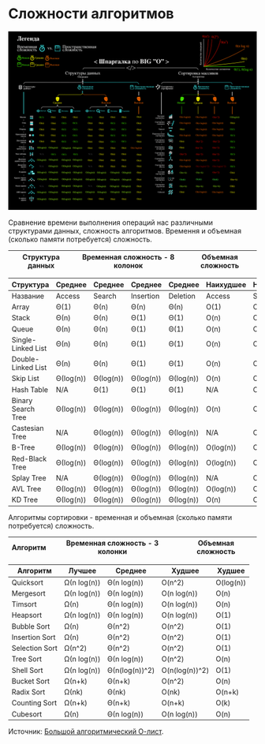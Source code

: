 # Сложности алгоритмов

![Сложность алгоритмов](../img/shpargalka_black.png) 

Сравнение времени выполнения операций нас различными структурами данных, сложность алгоритмов. Времення и объемная (сколько памяти потребуется) сложность.

Структура данных | Временная сложность - 8 колонок  | Объемная сложность
---------------- | ------------------------------------ | ---------------------

Структура          | Среднее |Среднее |Среднее  |Среднее   | Наихудшее |Наихудшее |Наихудшее |Наихудшее | Наихудшее
-------------------|---------|--------|---------|----------|-----------|----------|----------|----------|----------
Название           |Access   |Search  |Insertion|Deletion  |Access     |Search    |Insertion |Deletion  | Объемной
Array              | Θ(1)    | Θ(n)   |Θ(n)     |Θ(n)      |O(1)       |O(n)      |O(n)      |O(n)      |O(n)
Stack              |Θ(n)     |Θ(n)    |Θ(1)     |Θ(1)      |O(n)       |O(n)      |O(1)      |O(1)      |O(n)    
Queue              |Θ(n)     |Θ(n)    |Θ(1)     |Θ(1)      |O(n)       |O(n)      |O(1)      |O(1)      |O(n)    
Single-Linked List |Θ(n)     |Θ(n)    |Θ(1)     |Θ(1)      |O(n)       |O(n)      |O(1)      |O(1)      |O(n)   
Double-Linked List |Θ(n)     |Θ(n)    |Θ(1)     |Θ(1)      |O(n)       |O(n)      |O(1)      |O(1)      |O(n)   
Skip List	   |Θ(log(n))|Θ(log(n))|Θ(log(n))|Θ(log(n))|O(n)       |O(n)      |O(n)      |O(n)      |O(n log(n))   
Hash Table	   |N/A      |Θ(1)    |Θ(1)     |Θ(1)      |N/A        |O(n)      |O(n)      |O(n)      |O(n)   
Binary Search Tree |Θ(log(n))|Θ(log(n))|Θ(log(n))|Θ(log(n))|O(n)       |O(n)      |O(n)      |O(n)      |O(n)   
Castesian Tree     |N/A      |Θ(log(n))|Θ(log(n))|Θ(log(n))|N/A        |O(n)      |O(n)      |O(n)      |O(n)   
B-Tree		   |Θ(log(n))|Θ(log(n))|Θ(log(n))|Θ(log(n))|O(log(n))  |O(log(n)) |O(log(n)) |O(log(n)) |O(n)   
Red-Black Tree     |Θ(log(n))|Θ(log(n))|Θ(log(n))|Θ(log(n))|O(log(n))  |O(log(n)) |O(log(n)) |O(log(n)) |O(n)   
Splay Tree         |N/A      |Θ(log(n))|Θ(log(n))|Θ(log(n))|N/A        |O(log(n)) |O(log(n)) |O(log(n)) |O(n)   
AVL Tree           |Θ(log(n))|Θ(log(n))|Θ(log(n))|Θ(log(n))|O(log(n))  |O(log(n)) |O(log(n)) |O(log(n)) |O(n)   
KD Tree            |Θ(log(n))|Θ(log(n))|Θ(log(n))|Θ(log(n))|O(n)       |O(n)      |O(n)      |O(n)      |O(n)   

Алгоритмы сортировки - временная и объемная (сколько памяти потребуется) сложность.

Алгоритм | Временная сложность - 3 колонки  | Объемная сложность
-------- | -------------------------------- | -------------------

Алгоритм           | Лучшее     |Среднее    | Худшее     |Худшее      
-------------------|------------|-----------|------------|------------
Quicksort          |Ω(n log(n)) |Θ(n log(n))|O(n^2)      |O(log(n))    
Mergesort 	   |Ω(n log(n)) |Θ(n log(n))|O(n log(n)) |O(n)
Timsort 	   |Ω(n) 	|Θ(n log(n))|O(n log(n)) |O(n)
Heapsort 	   |Ω(n log(n)) |Θ(n log(n))|O(n log(n)) |O(1)
Bubble Sort 	   |Ω(n) 	|Θ(n^2)     |O(n^2) 	 |O(1)
Insertion Sort 	   |Ω(n) 	|Θ(n^2)     |O(n^2) 	 |O(1)
Selection Sort 	   |Ω(n^2) 	|Θ(n^2)     |O(n^2) 	 |O(1)
Tree Sort 	   |Ω(n log(n)) |Θ(n log(n))|O(n^2) 	 |O(n)
Shell Sort 	   |Ω(n log(n)) |Θ(n(log(n))^2)|O(n(log(n))^2)|O(1)
Bucket Sort 	   |Ω(n+k) 	|Θ(n+k)     |O(n^2) 	 |O(n)
Radix Sort 	   |Ω(nk) 	|Θ(nk) 	    |O(nk) 	 |O(n+k)
Counting Sort 	   |Ω(n+k) 	|Θ(n+k)     |O(n+k) 	 |O(k)
Cubesort 	   |Ω(n) 	|Θ(n log(n))|O(n log(n)) |O(n)


Источник: [Большой алгоритмический О-лист](https://www.bigocheatsheet.com/).

